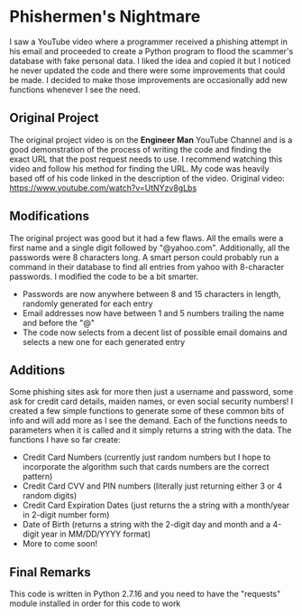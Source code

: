 # Phishermen's Nightmare

I saw a YouTube video where a programmer received a phishing attempt in his email and proceeded to create a Python program to flood the scammer's database with fake personal data. I liked the idea and copied it but I noticed he never updated the code and there were some improvements that could be made. I decided to make those improvements are occasionally add new functions whenever I see the need.


## Original Project

The original project video is on the **Engineer Man** YouTube Channel and is a good demonstration of the process of writing the code and finding the exact URL that the post request needs to use. I recommend watching this video and follow his method for finding the URL. My code was heavily based off of his code linked in the description of the video.
Original video: https://www.youtube.com/watch?v=UtNYzv8gLbs

## Modifications

The original project was good but it had a few flaws. All the emails were a first name and a single digit followed by "@yahoo.com". Additionally, all the passwords were 8 characters long. A smart person could probably run a command in their database to find all entries from yahoo with 8-character passwords. I modified the code to be a bit smarter.
* Passwords are now anywhere between 8 and 15 characters in length, randomly generated for each entry
* Email addresses now have between 1 and 5 numbers trailing the name and before the "@"
* The code now selects from a decent list of possible email domains and selects a new one for each generated entry
## Additions

Some phishing sites ask for more then just a username and password, some ask for credit card details, maiden names, or even social security numbers! I created a few simple functions to generate some of these common bits of info and will add more as I see the demand. Each of the functions needs to parameters when it is called and it simply returns a string with the data. The functions I have so far create:
* Credit Card Numbers (currently just random numbers but I hope to incorporate the algorithm such that cards numbers are the correct pattern)
* Credit Card CVV and PIN numbers (literally just returning either 3 or 4 random digits)
* Credit Card Expiration Dates (just returns the a string with a month/year in 2-digit number form)
* Date of Birth (returns a string with the 2-digit day and month and a 4-digit year in MM/DD/YYYY format)
* More to come soon!

## Final Remarks
This code is written in Python 2.7.16 and you need to have the "requests" module installed in order for this code to work
